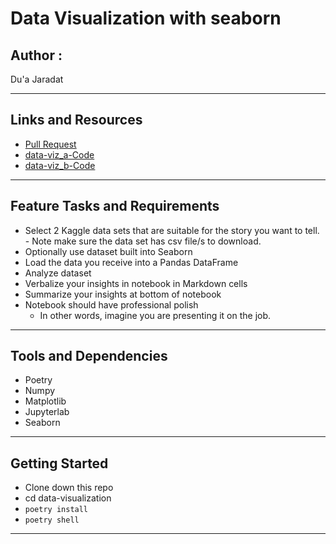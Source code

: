 # Data Visualization with seaborn  


## Author : 

Du'a Jaradat

---

## Links and Resources

- [Pull Request]()
- [data-viz_a-Code]()
- [data-viz_b-Code]()

---

## Feature Tasks and Requirements

- Select 2 Kaggle data sets that are suitable for the story you want to tell.
      - Note make sure the data set has csv file/s to download.
- Optionally use dataset built into Seaborn
- Load the data you receive into a Pandas DataFrame
- Analyze dataset
- Verbalize your insights in notebook in Markdown cells
- Summarize your insights at bottom of notebook
- Notebook should have professional polish
     - In other words, imagine you are presenting it on the job.
---

## Tools and Dependencies

- Poetry
- Numpy
- Matplotlib
- Jupyterlab
- Seaborn

---

## Getting Started

- Clone down this repo
- cd data-visualization
- `poetry install`
- `poetry shell`



---